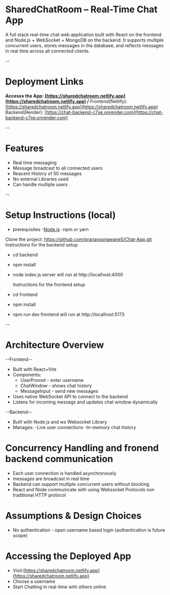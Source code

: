 # SharedChatRoom – Real-Time Chat App
A full stack real-time chat web application built with React on the frontend and Node.js + WebSocket + MongoDB on the backend. 
It supports multiple concurrent users, stores messages in the database, and reflects messages in real time across all connected clients.

-- 

# Deployment Links
**Accesss the App: [https://sharedchatroom.netlify.app](https://sharedchatroom.netlify.app) /**
Frontend(Netlify): [https://sharedchatroom.netlify.app](https://sharedchatroom.netlify.app)
Backend(Render): [https://chat-backend-c7xe.onrender.com](https://chat-backend-c7xe.onrender.com)

--

# Features
- Real time messaging
- Message broadcast to all connected users
- Reacent History of 50 messages
- No external Libraries used
- Can handle multiple users

--

# Setup Instructions (local)
- prerequisites
  -[Node.js](https://node.js.org/)
  -npm or yarn

Clone the project: https://github.com/pranavsonawane5/Chat-App.git
  Instructions for the backend setup 
- cd backend
- npm install
- node index.js
  server will run at http://localhost:4000
  
  Instructions for the frontend setup
- cd frontend
- npm install
- npm run dev
frontend will run at http://localhost:5173

--

# Architecture Overview
--Frontend--
- Built with React+Vite
- Components:
  - UserPromot - enter username
  - ChatWindow - shows chat history
  - MessageInput - send new messages
- Uses native WebSocket API to connect to the backend
- Listens for incoming messags and updates chat window dynamically

--Backend--
- Built with Node.js and ws Websocket Library
- Manages:
  -Live user connections
  -In-memory chat history

# Concurrency Handling and fronend backend communication
- Each user connection is handled asynchronously
- messages are broadcast in real time
- Backend can support multiple concurrent users without blocking
- React and Node communicate with using Websocket Protocols non traditional HTTP protocol

# Assumptions & Design Choices
- No authentication - open username based login (authentication is future scope)

# Accessing the Deployed App
- Visit:[https://sharedchatroom.netlify.app](https://sharedchatroom.netlify.app)
- Choose a username
- Start Chatting in real-time with others online
